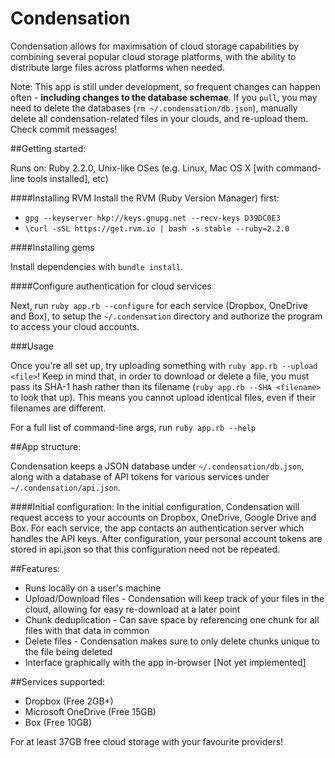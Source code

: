 Condensation
============

Condensation allows for maximisation of cloud storage capabilities by combining several popular cloud storage platforms, with the ability to distribute large files across platforms when needed.

Note: This app is still under development, so frequent changes can happen often - **including changes to the database schemae**. If you `pull`, you may need to delete the databases (`rm ~/.condensation/db.json`), manually delete all condensation-related files in your clouds, and re-upload them. Check commit messages!

##Getting started:

Runs on: Ruby 2.2.0, Unix-like OSes (e.g. Linux, Mac OS X [with command-line tools installed], etc)

####Installing RVM
Install the RVM (Ruby Version Manager) first:
  * `gpg --keyserver hkp://keys.gnupg.net --recv-keys D39DC0E3`
  * `\curl -sSL https://get.rvm.io | bash -s stable --ruby=2.2.0`

####Installing gems

Install dependencies with `bundle install`. 

####Configure authentication for cloud services

Next, run `ruby app.rb --configure` for each service (Dropbox, OneDrive and Box), to setup the `~/.condensation` directory and authorize the program to access your cloud accounts.

###Usage

Once you're all set up, try uploading something with `ruby app.rb --upload <file>`! 
Keep in mind that, in order to download or delete a file, you must pass its SHA-1 hash rather than its filename (`ruby app.rb --SHA <filename>` to look that up). This means you cannot upload identical files, even if their filenames are different.

For a full list of command-line args, run `ruby app.rb --help`

##App structure:

Condensation keeps a JSON database under `~/.condensation/db.json`, along with a database of API tokens for various services under `~/.condensation/api.json`.

####Initial configuration:
In the initial configuration, Condensation will request access to your accounts on Dropbox, OneDrive, Google Drive and Box. For each service, the app contacts an authentication server which handles the API keys. After configuration, your personal account tokens are stored in api.json so that this configuration need not be repeated.

##Features:

* Runs locally on a user's machine
* Upload/Download files - Condensation will keep track of your files in the cloud, allowing for easy re-download at a later point
* Chunk deduplication - Can save space by referencing one chunk for all files with that data in common
* Delete files - Condensation makes sure to only delete chunks unique to the file being deleted
* Interface graphically with the app in-browser [Not yet implemented]

##Services supported:

* Dropbox (Free 2GB+)
* Microsoft OneDrive (Free 15GB)
* Box (Free 10GB)

For at least 37GB free cloud storage with your favourite providers!

